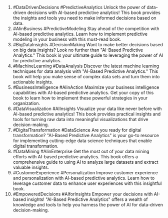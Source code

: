 1. #DataDrivenDecisions #PredictiveAnalytics Unlock the power of data-driven decisions with AI-based predictive analytics! This book provides the insights and tools you need to make informed decisions based on data.
2. #AIinBusiness #PredictiveModeling Stay ahead of the competition with AI-based predictive analytics. Learn how to implement predictive modeling in your business with this must-read book.
3. #BigDataInsights #DecisionMaking Want to make better decisions based on big data insights? Look no further than "AI-Based Predictive Analytics." This book is your ultimate guide to leveraging the power of AI for predictive analytics.
4. #MachineLearning #DataAnalysis Discover the latest machine learning techniques for data analysis with "AI-Based Predictive Analytics." This book will help you make sense of complex data sets and turn them into actionable insights.
5. #BusinessIntelligence #AIinAction Maximize your business intelligence capabilities with AI-based predictive analytics. Get your copy of this book to learn how to implement these powerful strategies in your organization.
6. #DataVisualization #AIInsights Visualize your data like never before with AI-based predictive analytics! This book provides practical insights and tools for turning raw data into meaningful visualizations that drive decision-making.
7. #DigitalTransformation #DataScience Are you ready for digital transformation? "AI-Based Predictive Analytics" is your go-to resource for implementing cutting-edge data science techniques that enable digital transformation.
8. #DataMining #AIinEnterprise Get the most out of your data mining efforts with AI-based predictive analytics. This book offers a comprehensive guide to using AI to analyze large datasets and extract valuable insights.
9. #CustomerExperience #Personalization Improve customer experience and personalization with AI-based predictive analytics. Learn how to leverage customer data to enhance user experiences with this insightful book.
10. #EmpoweredDecisions #AIforInsights Empower your decisions with AI-based insights! "AI-Based Predictive Analytics" offers a wealth of knowledge and tools to help you harness the power of AI for data-driven decision-making.
